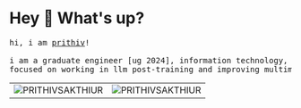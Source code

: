 # Hey 👋 What's up?
<pre>
hi, i am <a href='https://linktr.ee/prithivsakthi/'>prithiv</a>!

i am a graduate engineer [ug 2024], information technology, <a href='https://www.gcee.ac.in/'>gcee</a>
focused on working in llm post-training and improving multimodal ai capabilities.
</pre>

<table>
  <tr>
    <td>
      <img src="https://github-readme-stats.vercel.app/api?username=PRITHIVSAKTHIUR&show_icons=true&locale=en&theme=tokyonight" alt="PRITHIVSAKTHIUR" />
    </td>
    <td>
      <img src="https://github-readme-streak-stats.herokuapp.com/?user=PRITHIVSAKTHIUR&&theme=tokyonight" alt="PRITHIVSAKTHIUR" />
    </td>
  </tr>
</table>
